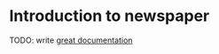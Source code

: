 # Introduction to newspaper

TODO: write [great documentation](http://jacobian.org/writing/what-to-write/)
